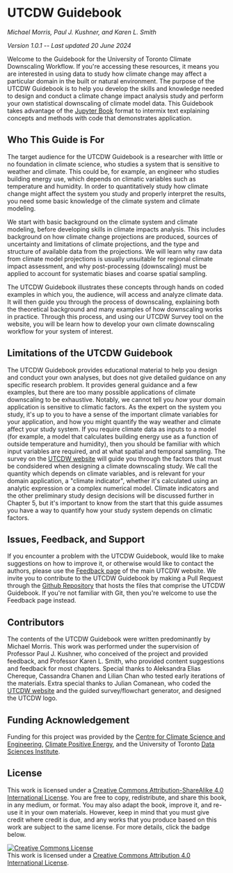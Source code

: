 # UTCDW Guidebook

*Michael Morris, Paul J. Kushner, and Karen L. Smith*

*Version 1.0.1 -- Last updated 20 June 2024*

Welcome to the Guidebook for the University of Toronto Climate Downscaling Workflow. If you're accessing these resources, it means you are interested in using data to study how climate change may affect a particular domain in the built or natural environment. The purpose of the UTCDW Guidebook is to help you develop the skills and knowledge needed to design and conduct a climate change impact analysis study and perform your own statistical downscaling of climate model data. This Guidebook takes advantage of the [Jupyter Book](https://jupyterbook.org/en/stable/intro.html) format to intermix text explaining concepts and methods with code that demonstrates application.

## Who This Guide is For

The target audience for the UTCDW Guidebook is a researcher with little or no foundation in climate science, who studies a system that is sensitive to weather and climate. This could be, for example, an engineer who studies building energy use, which depends on climatic variables such as temperature and humidity. In order to quantitatively study how climate change might affect the system you study and properly interpret the results, you need some basic knowledge of the climate system and climate modeling.

We start with basic background on the climate system and climate modeling, before developing skills in climate impacts analysis. This includes background on how climate change projections are produced, sources of uncertainty and limitations of climate projections, and the type and structure of available data from the projections. We will learn why raw data from climate model projections is usually unsuitable for regional climate impact assessment, and why post-processing (downscaling) must be applied to account for systematic biases and coarse spatial sampling.

The UTCDW Guidebook illustrates these concepts through hands on coded examples in which you, the audience, will access and analyze climate data. It will then guide you through the process of downscaling, explaining both the theoretical background and many examples of how downscaling works in practice. Through this process, and using our UTCDW Survey tool on the website, you will be learn how to develop your own climate downscaling workflow for your system of interest.

## Limitations of the UTCDW Guidebook

The UTCDW Guidebook provides educational material to help you design and conduct your own analyses, but does not give detailed guidance on any specific research problem. It provides general guidance and a few examples, but there are too many possible applications of climate downscaling to be exhaustive. Notably, we cannot tell you *how* your domain application is sensitive to climatic factors. As the expert on the system you study, it's up to you to have a sense of the important climate variables for your application, and how you might quantify the way weather and climate affect your study system. If you require climate data as inputs to a model (for example, a model that calculates building energy use as a function of outside temperature and humidity), then you should be familiar with which input variables are required, and at what spatial and temporal sampling. The survey on the [UTCDW website](https://utcdw.physics.utoronto.ca/) will guide you through the factors that must be condsidered when designing a climate downscaling study. We call the quantity which depends on climate variables, and is relevant for your domain application, a "climate indicator", whether it's calculated using an analytic expression or a complex numerical model. Climate indicators and the other preliminary study design decisions will be discussed further in Chapter 5, but it's important to know from the start that this guide assumes you have a way to quantify how your study system depends on climatic factors.

## Issues, Feedback, and Support

If you encounter a problem with the UTCDW Guidebook, would like to make suggestions on how to improve it, or otherwise would like to contact the authors, please use the [Feedback page](https://utcdw.physics.utoronto.ca/feedback/) of the main UTCDW website. We invite you to contribute to the UTCDW Guidebook by making a Pull Request through the [Github Repository](https://github.com/mikemorris12/UTCDW_Guidebook) that hosts the files that comprise the UTCDW Guidebook. If you're not familiar with Git, then you're welcome to use the Feedback page instead.

## Contributors

The contents of the UTCDW Guidebook were written predominantly by Michael Morris. This work was performed under the supervision of Professor Paul J. Kushner, who conceived of the project and provided feedback, and Professor Karen L. Smith, who provided content suggestions and feedback for most chapters. Special thanks to Aleksandra Elias Chereque, Cassandra Chanen and Lilian Chan who tested early iterations of the materials. Extra special thanks to Julian Comanean, who coded the [UTCDW website](https://utcdw.physics.utoronto.ca/) and the guided survey/flowchart generator, and designed the UTCDW logo. 

## Funding Acknowledgement

Funding for this project was provided by the [Centre for Climate Science and Engineering](https://uoftcse.ca/), [Climate Positive Energy](https://cpe.utoronto.ca/), and the University of Toronto [Data Sciences Institute](https://datasciences.utoronto.ca/).

## License

This work is licensed under a [Creative Commons Attribution-ShareAlike 4.0 International License](http://creativecommons.org/licenses/by-sa/4.0/). You are free to copy, redistribute, and share this book, in any medium, or format. You may also adapt the book, improve it, and re-use it in your own materials. However, keep in mind that you must give credit where credit is due, and any works that you produce based on this work are subject to the same license. For more details, click the badge below.

<a rel="license" href="http://creativecommons.org/licenses/by/4.0/"><img alt="Creative Commons License" style="border-width:0" src="https://i.creativecommons.org/l/by/4.0/88x31.png" /></a><br />This work is licensed under a <a rel="license" href="http://creativecommons.org/licenses/by/4.0/">Creative Commons Attribution 4.0 International License</a>.
